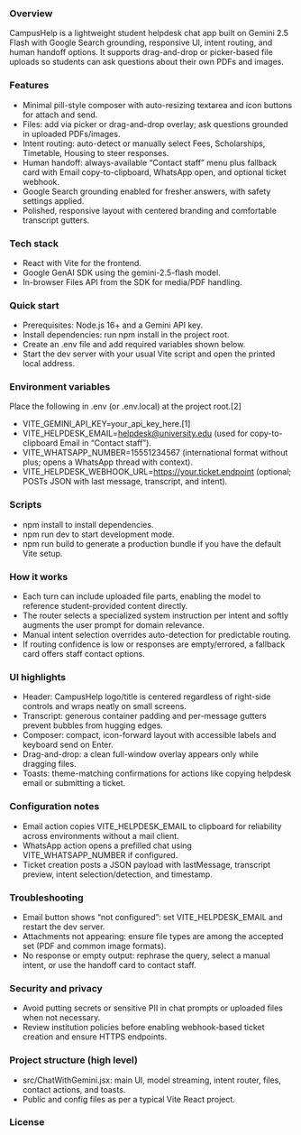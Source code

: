 

### Overview
CampusHelp is a lightweight student helpdesk chat app built on Gemini 2.5 Flash with Google Search grounding, responsive UI, intent routing, and human handoff options.
It supports drag-and-drop or picker-based file uploads so students can ask questions about their own PDFs and images.

### Features
- Minimal pill-style composer with auto-resizing textarea and icon buttons for attach and send.
- Files: add via picker or drag-and-drop overlay; ask questions grounded in uploaded PDFs/images.
- Intent routing: auto-detect or manually select Fees, Scholarships, Timetable, Housing to steer responses.
- Human handoff: always-available “Contact staff” menu plus fallback card with Email copy-to-clipboard, WhatsApp open, and optional ticket webhook.
- Google Search grounding enabled for fresher answers, with safety settings applied.
- Polished, responsive layout with centered branding and comfortable transcript gutters.

### Tech stack
- React with Vite for the frontend.
- Google GenAI SDK using the gemini-2.5-flash model.
- In-browser Files API from the SDK for media/PDF handling.

### Quick start
- Prerequisites: Node.js 16+ and a Gemini API key.
- Install dependencies: run npm install in the project root.
- Create an .env file and add required variables shown below.
- Start the dev server with your usual Vite script and open the printed local address.

### Environment variables
Place the following in .env (or .env.local) at the project root.[2]
- VITE_GEMINI_API_KEY=your_api_key_here.[1]
- VITE_HELPDESK_EMAIL=helpdesk@university.edu (used for copy-to-clipboard Email in “Contact staff”).
- VITE_WHATSAPP_NUMBER=15551234567 (international format without plus; opens a WhatsApp thread with context).
- VITE_HELPDESK_WEBHOOK_URL=https://your.ticket.endpoint (optional; POSTs JSON with last message, transcript, and intent).

### Scripts
- npm install to install dependencies.
- npm run dev to start development mode.
- npm run build to generate a production bundle if you have the default Vite setup.

### How it works
- Each turn can include uploaded file parts, enabling the model to reference student-provided content directly.
- The router selects a specialized system instruction per intent and softly augments the user prompt for domain relevance.
- Manual intent selection overrides auto-detection for predictable routing.
- If routing confidence is low or responses are empty/errored, a fallback card offers staff contact options.

### UI highlights
- Header: CampusHelp logo/title is centered regardless of right-side controls and wraps neatly on small screens.
- Transcript: generous container padding and per-message gutters prevent bubbles from hugging edges.
- Composer: compact, icon-forward layout with accessible labels and keyboard send on Enter.
- Drag-and-drop: a clean full-window overlay appears only while dragging files.
- Toasts: theme-matching confirmations for actions like copying helpdesk email or submitting a ticket.

### Configuration notes
- Email action copies VITE_HELPDESK_EMAIL to clipboard for reliability across environments without a mail client.
- WhatsApp action opens a prefilled chat using VITE_WHATSAPP_NUMBER if configured.
- Ticket creation posts a JSON payload with lastMessage, transcript preview, intent selection/detection, and timestamp.

### Troubleshooting
- Email button shows “not configured”: set VITE_HELPDESK_EMAIL and restart the dev server.
- Attachments not appearing: ensure file types are among the accepted set (PDF and common image formats).
- No response or empty output: rephrase the query, select a manual intent, or use the handoff card to contact staff.

### Security and privacy
- Avoid putting secrets or sensitive PII in chat prompts or uploaded files when not necessary.
- Review institution policies before enabling webhook-based ticket creation and ensure HTTPS endpoints.

### Project structure (high level)
- src/ChatWithGemini.jsx: main UI, model streaming, intent router, files, contact actions, and toasts.
- Public and config files as per a typical Vite React project.

### License

